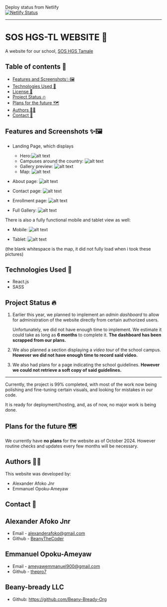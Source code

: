 Deploy status from Netlify
<br/>
[![Netlify Status](https://api.netlify.com/api/v1/badges/13009c38-c2b8-410c-8aab-1a8a91947cca/deploy-status)](https://app.netlify.com/sites/sos-hgstl/deploys)

---
# SOS HGS-TL WEBSITE 🏫

A website for our school, [SOS HGS Tamale](c:\Users\alexa\OneDrive\Desktop\programming\README-template.md)

## Table of contents 📑

- [Features and Screenshots✨🖼️](#features-and-screenshots-✨-🖼️)
- [Technologies Used 🔬](#technologies-used-🔬)
- [License 📝](#license-📝)
- [Project Status 🔥](#project-status-🔥)
- [Plans for the future 🗺️](#plans-for-the-future]-🗺️)
- [Authors 👤👤](#author-👤👤)
- [Contact 📧](#contact-📧)

## Features and Screenshots ✨🖼️

- Landing Page, which displays

  - Hero:![alt text](readme-images/image.png)
  - Campuses around the country: ![alt text](readme-images/image-9.png)
  - Gallery preview: ![alt text](readme-images/image-10.png)
  - Map: ![alt text](readme-images/image-3.png)

- About page: ![alt text](readme-images/image-5.png)
- Contact page: ![alt text](readme-images/image-6.png)
- Enrollment page: ![alt text](readme-images/image-7.png)
- Full Gallery: ![alt text](readme-images/image-8.png)

There is also a fully functional mobile and tablet view as well:

- Mobile: ![alt text](readme-images/mobile.png)

- Tablet: ![alt text](readme-images/tablet.png)

(the blank whitespace is the map, it did not fully load when i took these pictures)

## Technologies Used 🔬

- React.js
- SASS

<!-- ## License 📝

This project is licensed under the [License Name](link-to-license-file). -->

## Project Status 🔥

1. Earlier this year, we planned to implement an _admin dashboard_ to allow for administration of the website directly from certain authorized users.

   Unfortunately, we did not have enough time to implement. We estimate it could take as long as **6 months** to complete it. **The dashboard has been scrapped from our plans.**

2. We also planned a section displaying a _video tour_ of the school campus. **However we did not have enough time to record said video.**

3. We also had plans for a page indicating the school guidelines. **However we could not retrieve a soft copy of said guidelines.**

---

Currently, the project is 99% completed, with most of the work now being polishing and fine-tuning certain visuals, and looking for mistakes in our code.

It is ready for deployment/hosting, and, as of now, no major work is being done.

## Plans for the future 🗺️

We currently have **no plans** for the website as of October 2024. However routine checks and updates every few months will be necessary.

## Authors 👤👤

This website was developed by:

- Alexander Afoko Jnr
- Emmanuel Opoku-Ameyaw

## Contact 📧

## Alexander Afoko Jnr

- Email - alexanderafoko@gmail.com
- Github - [BeanyTheCoder](https://github.com/BeanyTheCoder)

## Emmanuel Opoku-Ameyaw

- Email - ameyawemmanuel900@gmail.com
- Github - [thepro7](https://github.com/the-pro7)

## Beany-bready LLC

- Github: https://github.com/Beany-Bready-Org

